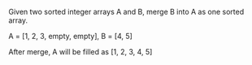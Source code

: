Given two sorted integer arrays A and B, merge B into A as one sorted array.

A = [1, 2, 3, empty, empty], B = [4, 5]

After merge, A will be filled as [1, 2, 3, 4, 5]

